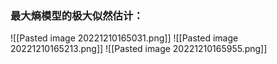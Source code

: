 ###  最大熵模型的极大似然估计：
![[Pasted image 20221210165031.png]]
![[Pasted image 20221210165213.png]]
![[Pasted image 20221210165955.png]]
